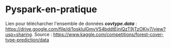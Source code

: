 # Pyspark-en-pratique

Lien pour télécharcher l'ensemble de données ***covtype.data*** : https://drive.google.com/file/d/1oskIulGmvVS4bddtEjniQzT9jTzOKiy7/view?usp=sharing. Source : https://www.kaggle.com/competitions/forest-cover-type-prediction/data
